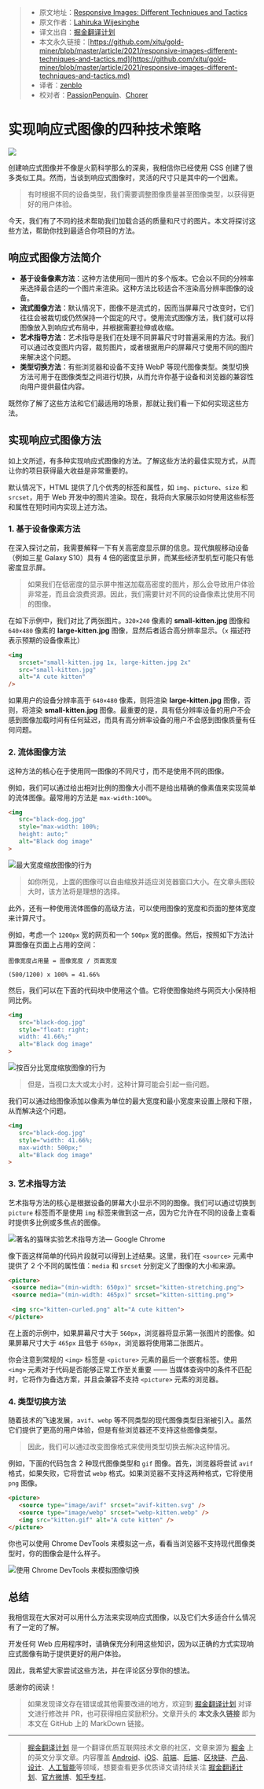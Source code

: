 > * 原文地址：[Responsive Images: Different Techniques and Tactics](https://blog.bitsrc.io/responsive-images-different-techniques-and-tactics-6045a1fa7ea2)
> * 原文作者：[Lahiruka Wijesinghe](https://medium.com/@lahiruka_)
> * 译文出自：[掘金翻译计划](https://github.com/xitu/gold-miner)
> * 本文永久链接：[https://github.com/xitu/gold-miner/blob/master/article/2021/responsive-images-different-techniques-and-tactics.md](https://github.com/xitu/gold-miner/blob/master/article/2021/responsive-images-different-techniques-and-tactics.md)
> * 译者：[zenblo](https://github.com/zenblo)
> * 校对者：[PassionPenguin](https://github.com/PassionPenguin)、[Chorer](https://github.com/Chorer)

# 实现响应式图像的四种技术策略

![](https://cdn-images-1.medium.com/max/5760/1*AeGGYFx8qjpVRaSw4jPPzQ.jpeg)

创建响应式图像并不像是火箭科学那么的深奥，我相信你已经使用 CSS 创建了很多类似工具。然而，当谈到响应式图像时，灵活的尺寸只是其中的一个因素。

> 有时根据不同的设备类型，我们需要调整图像质量甚至图像类型，以获得更好的用户体验。

今天，我们有了不同的技术帮助我们加载合适的质量和尺寸的图片。本文将探讨这些方法，帮助你找到最适合你项目的方法。

## 响应式图像方法简介

* **基于设备像素方法**：这种方法使用同一图片的多个版本。它会以不同的分辨率来选择最合适的一个图片来渲染。这种方法比较适合不渲染高分辨率图像的设备。
* **流式图像方法**：默认情况下，图像不是流式的，因而当屏幕尺寸改变时，它们往往会被裁切或仍然保持一个固定的尺寸。使用流式图像方法，我们就可以将图像放入到响应式布局中，并根据需要拉伸或收缩。
* **艺术指导方法**：艺术指导是我们在处理不同屏幕尺寸时普遍采用的方法。我们可以通过改变图片内容，裁剪图片，或者根据用户的屏幕尺寸使用不同的图片来解决这个问题。
* **类型切换方法**：有些浏览器和设备不支持 WebP 等现代图像类型。类型切换方法可用于在图像类型之间进行切换，从而允许你基于设备和浏览器的兼容性向用户提供最佳内容。

既然你了解了这些方法和它们最适用的场景，那就让我们看一下如何实现这些方法。

## 实现响应式图像方法

如上文所述，有多种实现响应式图像的方法。了解这些方法的最佳实现方式，从而让你的项目获得最大收益是非常重要的。

默认情况下，HTML 提供了几个优秀的标签和属性，如 `img`、`picture`、`size` 和 `srcset`，用于 Web 开发中的图片渲染。现在，我将向大家展示如何使用这些标签和属性在短时间内实现上述方法。

### 1. 基于设备像素方法

在深入探讨之前，我需要解释一下有关高密度显示屏的信息。现代旗舰移动设备（例如三星 Galaxy S10）具有 4 倍的密度显示屏，而某些经济型机型可能只有低密度显示屏。

> 如果我们在低密度的显示屏中推送加载高密度的图片，那么会导致用户体验非常差，而且会浪费资源。因此，我们需要针对不同的设备像素比使用不同的图像。

在如下示例中，我们对比了两张图片。`320×240` 像素的 **small-kitten.jpg** 图像和 `640×480` 像素的 **large-kitten.jpg** 图像，显然后者适合高分辨率显示。（`x` 描述符表示预期的设备像素比）

```html
<img 
   srcset="small-kitten.jpg 1x, large-kitten.jpg 2x"
   src="small-kitten.jpg" 
   alt="A cute kitten" 
/>
```

如果用户的设备分辨率高于 `640×480` 像素，则将渲染 **large-kitten.jpg** 图像，否则，将渲染 **small-kitten.jpg** 图像。最重要的是，具有低分辨率设备的用户不会感到图像加载时间有任何延迟，而具有高分辨率设备的用户不会感到图像质量有任何问题。

### 2. 流体图像方法

这种方法的核心在于使用同一图像的不同尺寸，而不是使用不同的图像。

例如，我们可以通过给出相对比例的图像大小而不是给出精确的像素值来实现简单的流体图像。最常用的方法是 `max-width:100%`。

```html
<img 
   src="black-dog.jpg" 
   style="max-width: 100%; 
   height: auto;"
   alt="Black dog image"
>
```

![最大宽度缩放图像的行为](https://cdn-images-1.medium.com/max/2000/1*qRrsflBr2ijjicwLijLZxw.gif)

> 如你所见，上面的图像可以自由缩放并适应浏览器窗口大小。在文章头图较大时，该方法将是理想的选择。

此外，还有一种使用流体图像的高级方法，可以使用图像的宽度和页面的整体宽度来计算尺寸。

例如，考虑一个 `1200px` 宽的网页和一个 `500px` 宽的图像。然后，按照如下方法计算图像在页面上占用的空间：

```
图像宽度占用量 = 图像宽度 / 页面宽度

(500/1200) x 100% = 41.66%
```

然后，我们可以在下面的代码块中使用这个值。它将使图像始终与网页大小保持相同比例。

```html
<img 
   src="black-dog.jpg" 
   style="float: right;
   width: 41.66%;"
   alt="Black dog image"
>
```

![按百分比宽度缩放图像的行为](https://cdn-images-1.medium.com/max/2000/1*71Fwlv3IISxAwLGUZNyFXw.gif)

> 但是，当视口太大或太小时，这种计算可能会引起一些问题。

我们可以通过给图像添加以像素为单位的最大宽度和最小宽度来设置上限和下限，从而解决这个问题。

```html
<img 
   src="black-dog.jpg" 
   style="width: 41.66%;
   max-width: 500px;"
   alt="Black dog image"
>
```

### 3. 艺术指导方法

艺术指导方法的核心是根据设备的屏幕大小显示不同的图像。我们可以通过切换到 `picture` 标签而不是使用 `img` 标签来做到这一点，因为它允许在不同的设备上查看时提供多比例或多焦点的图像。

![著名的[猫咪实验艺术指导方法](https://googlechrome.github.io/samples/picture-element/)— Google Chrome](https://cdn-images-1.medium.com/max/2000/1*owaoaROx5LN6QVYe6edlEg.gif)

像下面这样简单的代码片段就可以得到上述结果。这里，我们在 `<source>` 元素中提供了 2 个不同的属性值：`media` 和 `srcset` 分别定义了图像的大小和来源。

```html
<picture>
 <source media="(min-width: 650px)" srcset="kitten-stretching.png">
 <source media="(min-width: 465px)" srcset="kitten-sitting.png">
 
 <img src="kitten-curled.png" alt="A cute kitten">
</picture>
```

在上面的示例中，如果屏幕尺寸大于 `560px`，浏览器将显示第一张图片的图像。如果屏幕尺寸大于 `465px` 且低于 `650px`，浏览器将使用第二张图片。

你会注意到常规的 `<img>` 标签是 `<picture>` 元素的最后一个嵌套标签。使用 `<img>` 元素对于代码是否能够正常工作至关重要 —— 当媒体查询中的条件不匹配时，它将作为备选方案，并且会兼容不支持 `<picture>` 元素的浏览器。

### 4. 类型切换方法

随着技术的飞速发展，`avif`、`webp` 等不同类型的现代图像类型日渐被引入。虽然它们提供了更高的用户体验，但是有些浏览器还不支持这些图像类型。

> 因此，我们可以通过改变图像格式来使用类型切换去解决这种情况。

例如，下面的代码包含 2 种现代图像类型和 `gif` 图像。首先，浏览器将尝试 `avif` 格式，如果失败，它将尝试 `webp` 格式。如果浏览器不支持这两种格式，它将使用 `png` 图像。

```html
<picture>
   <source type="image/avif" srcset="avif-kitten.svg" />
   <source type="image/webp" srcset="webp-kitten.webp" />
   <img src="kitten.gif" alt="A cute kitten" />
</picture>
```

你也可以使用 Chrome DevTools 来模拟这一点，看看当浏览器不支持现代图像类型时，你的图像会是什么样子。

![使用 Chrome DevTools 来模拟图像切换](https://cdn-images-1.medium.com/max/2706/1*6Ey8MZsWnVkB74lQYfOBBw.gif)

## 总结

我相信现在大家对可以用什么方法来实现响应式图像，以及它们大多适合什么情况有了一定的了解。

开发任何 Web 应用程序时，请确保充分利用这些知识，因为以正确的方式实现响应式图像有助于提供更好的用户体验。

因此，我希望大家尝试这些方法，并在评论区分享你的想法。

感谢你的阅读！

> 如果发现译文存在错误或其他需要改进的地方，欢迎到 [掘金翻译计划](https://github.com/xitu/gold-miner) 对译文进行修改并 PR，也可获得相应奖励积分。文章开头的 **本文永久链接** 即为本文在 GitHub 上的 MarkDown 链接。

---

> [掘金翻译计划](https://github.com/xitu/gold-miner) 是一个翻译优质互联网技术文章的社区，文章来源为 [掘金](https://juejin.im) 上的英文分享文章。内容覆盖 [Android](https://github.com/xitu/gold-miner#android)、[iOS](https://github.com/xitu/gold-miner#ios)、[前端](https://github.com/xitu/gold-miner#前端)、[后端](https://github.com/xitu/gold-miner#后端)、[区块链](https://github.com/xitu/gold-miner#区块链)、[产品](https://github.com/xitu/gold-miner#产品)、[设计](https://github.com/xitu/gold-miner#设计)、[人工智能](https://github.com/xitu/gold-miner#人工智能)等领域，想要查看更多优质译文请持续关注 [掘金翻译计划](https://github.com/xitu/gold-miner)、[官方微博](http://weibo.com/juejinfanyi)、[知乎专栏](https://zhuanlan.zhihu.com/juejinfanyi)。
